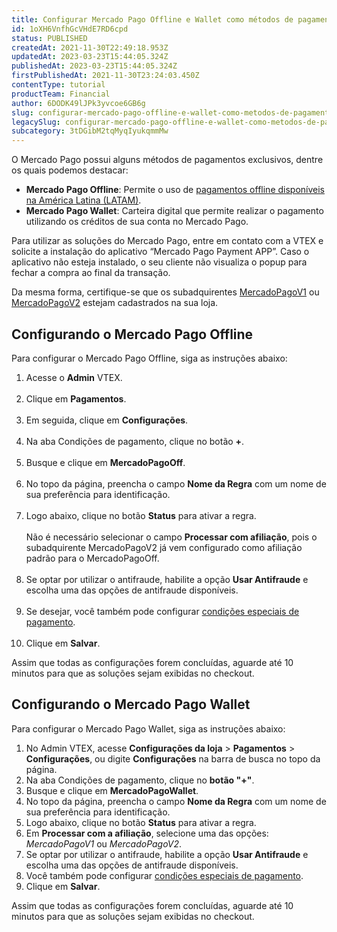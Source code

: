```yaml
---
title: Configurar Mercado Pago Offline e Wallet como métodos de pagamentos
id: 1oXH6VnfhGcVHdE7RD6cpd
status: PUBLISHED
createdAt: 2021-11-30T22:49:18.953Z
updatedAt: 2023-03-23T15:44:05.324Z
publishedAt: 2023-03-23T15:44:05.324Z
firstPublishedAt: 2021-11-30T23:24:03.450Z
contentType: tutorial
productTeam: Financial
author: 6DODK49lJPk3yvcoe6GB6g
slug: configurar-mercado-pago-offline-e-wallet-como-metodos-de-pagamentos
legacySlug: configurar-mercado-pago-offline-e-wallet-como-metodos-de-pagamentos
subcategory: 3tDGibM2tqMyqIyukqmmMw
---
```


O Mercado Pago possui alguns métodos de pagamentos exclusivos, dentre os quais podemos destacar:
- __Mercado Pago Offline__:  Permite o uso de [pagamentos offline disponíveis na América Latina (LATAM)](https://help.vtex.com/pt/tutorial/what-offline-payment-conditions-are-available-in-latin-america--2lXPwiH6KcsSMuWaoigueq#).
- __Mercado Pago Wallet__: Carteira digital que permite realizar o pagamento utilizando os créditos de sua conta no Mercado Pago.

Para utilizar as soluções do Mercado Pago, entre em contato com a VTEX e solicite a instalação do aplicativo “Mercado Pago Payment APP”. Caso o aplicativo não esteja instalado, o seu cliente não visualiza o popup para fechar a compra ao final da transação.

Da mesma forma, certifique-se que os subadquirentes [MercadoPagoV1](https://help.vtex.com/pt/tutorial/configurar-o-subadquirente-mercadopagov1#) ou [MercadoPagoV2](https://help.vtex.com/pt/tutorial/configurar-o-subadquirente-mercadopagov2) estejam cadastrados na sua loja.

## Configurando o Mercado Pago Offline

Para configurar o Mercado Pago Offline, siga as instruções abaixo:
<ol>
  <li>Acesse o <b>Admin</b> VTEX.</li>
  <br>
  <li>Clique em <b>Pagamentos</b>.</li>
  <br>
  <li>Em seguida, clique em <b>Configurações</b>.</li>
  <br>
  <li>Na aba Condições de pagamento, clique no botão <b>+</b>.</li>
  <br>
  <li>Busque e clique em <b>MercadoPagoOff</b>.</li>
  <br>
  <li>No topo da página, preencha o campo <b>Nome da Regra</b> com um nome de sua preferência para identificação.</li>
  <br>
  <li>Logo abaixo, clique no botão <b>Status</b> para ativar a regra.</li>
<br>
<div class="alert alert-info">
  Não é necessário selecionar o campo <strong>Processar com afiliação</strong>, pois o subadquirente MercadoPagoV2 já vem configurado como afiliação padrão para o MercadoPagoOff.
</div>
<br>
  <li>Se optar por utilizar o antifraude, habilite a opção <b>Usar Antifraude</b> e escolha uma das opções de antifraude disponíveis.</li>
  <br>
  <li>Se desejar, você também pode configurar <a href="https://help.vtex.com/pt/tutorial/condicoes-especiais">condições especiais de pagamento</a>.</li>
  <br>
  <li>Clique em <b>Salvar</b>.</li>
</ol>
Assim que todas as configurações forem concluídas, aguarde até 10 minutos para que as soluções sejam exibidas no checkout.

## Configurando o Mercado Pago Wallet

Para configurar o Mercado Pago Wallet, siga as instruções abaixo:

1. No Admin VTEX, acesse **Configurações da loja** > **Pagamentos** > **Configurações**, ou digite **Configurações** na barra de busca no topo da página.
2. Na aba Condições de pagamento, clique no __botão "+"__.
3. Busque e clique em __MercadoPagoWallet__.
4. No topo da página, preencha o campo __Nome da Regra__ com um nome de sua preferência para identificação.
5. Logo abaixo, clique no botão __Status__ para ativar a regra.
6. Em __Processar com a afiliação__, selecione uma das opções: _MercadoPagoV1_ ou _MercadoPagoV2_.
7. Se optar por utilizar o antifraude, habilite a opção __Usar Antifraude__ e escolha uma das opções de antifraude disponíveis.
8. Você também pode configurar [condições especiais de pagamento](https://help.vtex.com/pt/tutorial/condicoes-especiais).
9. Clique em __Salvar__.

Assim que todas as configurações forem concluídas, aguarde até 10 minutos para que as soluções sejam exibidas no checkout.

